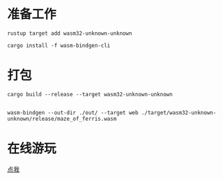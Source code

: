 # 准备工作


```
rustup target add wasm32-unknown-unknown
```

```
cargo install -f wasm-bindgen-cli
```


# 打包
```
cargo build --release --target wasm32-unknown-unknown
```


```

wasm-bindgen --out-dir ./out/ --target web ./target/wasm32-unknown-unknown/release/maze_of_ferris.wasm

```

# 在线游玩

[点我](https://willser.github.io/maze_of_ferris.html)
